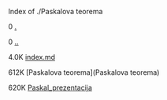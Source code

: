 Index of ./Paskalova teorema

0 [.](.)

0 [..](..)

4.0K [index.md](index.md)

612K [Paskalova teorema](Paskalova teorema)

620K [Paskal_prezentacija](Paskal_prezentacija)

